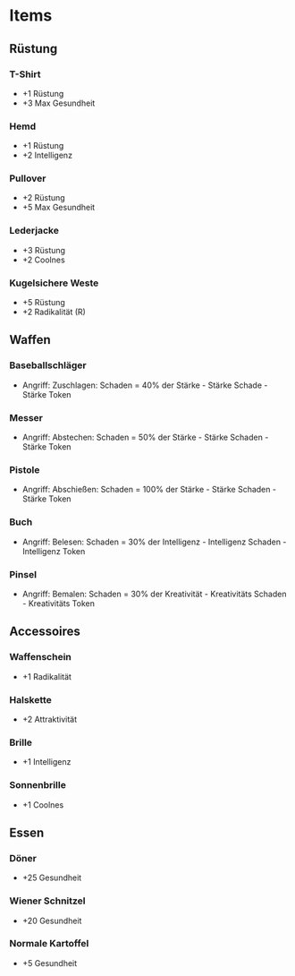 # Items

## Rüstung

### T-Shirt

- +1 Rüstung
- +3 Max Gesundheit

### Hemd

- +1 Rüstung
- +2 Intelligenz

### Pullover

- +2 Rüstung
- +5 Max Gesundheit

### Lederjacke

- +3 Rüstung
- +2 Coolnes

### Kugelsichere Weste

- +5 Rüstung
- +2 Radikalität (R)

## Waffen

### Baseballschläger

- Angriff: Zuschlagen: Schaden = 40% der Stärke - Stärke Schade - Stärke Token

### Messer

- Angriff: Abstechen: Schaden = 50% der Stärke - Stärke Schaden - Stärke Token

### Pistole

- Angriff: Abschießen: Schaden = 100% der Stärke - Stärke Schaden - Stärke Token

### Buch

- Angriff: Belesen: Schaden = 30% der Intelligenz - Intelligenz Schaden - Intelligenz Token

### Pinsel

- Angriff: Bemalen: Schaden = 30% der Kreativität - Kreativitäts Schaden - Kreativitäts Token

## Accessoires

### Waffenschein

- +1 Radikalität

### Halskette

- +2 Attraktivität

### Brille

- +1 Intelligenz

### Sonnenbrille

- +1 Coolnes

## Essen

### Döner

- +25 Gesundheit

### Wiener Schnitzel

- +20 Gesundheit

### Normale Kartoffel

- +5 Gesundheit

